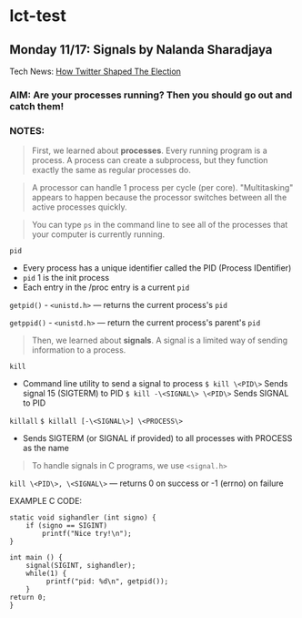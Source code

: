 # lct-test

## Monday 11/17: Signals by Nalanda Sharadjaya
Tech News: [How Twitter Shaped The Election](http://www.nytimes.com/2016/11/09/technology/for-election-day-chatter-twitter-ruled-social-media.html?ref=technology)

### AIM: Are your processes running? Then you should go out and catch them!

### NOTES: 
> First, we learned about **processes**. Every running program is a process. A process can create a subprocess, but they function exactly the same as regular processes do.

> A processor can handle 1 process per cycle (per core). "Multitasking" appears to happen because the processor switches between all the active processes quickly. 

> You can type `ps` in the command line to see all of the processes that your computer is currently running.

`pid`
* Every process has a unique identifier called the PID (Process IDentifier)
* `pid` 1 is the init process
* Each entry in the /proc entry is a current `pid`

`getpid()` - `<unistd.h>` — returns the current process's `pid`

`getppid()` - `<unistd.h>` — return the current process's parent's `pid`

> Then, we learned about **signals**. A signal is a limited way of sending information to a process.

`kill`
* Command line utility to send a signal to process
`$ kill \<PID\>`
Sends signal 15 (SIGTERM) to PID
`$ kill -\<SIGNAL\> \<PID\>`
Sends SIGNAL to PID

`killall`
`$ killall [-\<SIGNAL\>] \<PROCESS\>`

* Sends SIGTERM (or SIGNAL if provided) to all processes with PROCESS as the name

> To handle signals in C programs, we use `<signal.h>`

`kill \<PID\>, \<SIGNAL\>` — returns 0 on success or -1 (errno) on failure

EXAMPLE C CODE:
```
static void sighandler (int signo) {
    if (signo == SIGINT)
        printf("Nice try!\n");
}

int main () {
    signal(SIGINT, sighandler);
    while(1) {
         printf("pid: %d\n", getpid());
    }
return 0;
}
```
